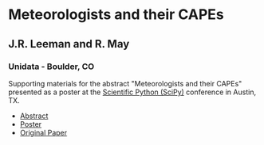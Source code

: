 # Meteorologists and their CAPEs
## J.R. Leeman and R. May
### Unidata - Boulder, CO

Supporting materials for the abstract "Meteorologists and their CAPEs" presented as a poster at the [Scientific Python (SciPy)](https://scipy2017.scipy.org) conference in Austin, TX.

* [Abstract](abstract.md)
* [Poster](Poster/SciPy_Poster_2017.pdf)
* [Original Paper](Doswell_Rasmussen_1994.pdf)
